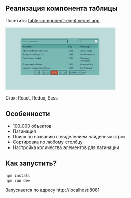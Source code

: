 ## Реализация компонента таблицы

Посетить: <a href="https://table-component-eight.vercel.app/">table-component-eight.vercel.app</a>

<img src="https://github.com/lira-bazh/table-component/blob/master/screen.png" width="350">

Стэк: React, Redux, Scss

## Особенности
+ 100_000 объектов
+ Пагинация
+ Поиск по названию с выделением найденных строк
+ Сортировка по любому столбцу
+ Настройка количества элементов для пагинации

## Как запустить?
    npm install
    npm run dev
Запускается по адресу http://localhost:8081
